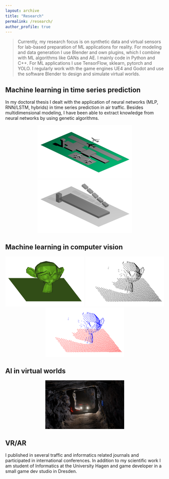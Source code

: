 ```yaml
---
layout: archive
title: "Research"
permalink: /research/
author_profile: true
---
```


> Currently, my research focus is on synthetic data and virtual sensors for lab-based preparation of ML applications for reality. For modeling and data generation I use Blender and own plugins, which I combine with ML algorithms like GANs and AE. I mainly code in Python and C++. For ML applications I use TensorFlow, sklearn, pytorch and YOLO. I regularly work with the game engines UE4 and Godot and use the software Blender to design and simulate virtual worlds.

## Machine learning in time series prediction

 In my doctoral thesis I dealt with the application of neural networks (MLP, RNN/LSTM, hybrids) in time series prediction in air traffic. Besides multidimensional modeling, I have been able to extract knowledge from neural networks by using genetic algorithms. 
 
<center>
<img src="../images/research/vATM1.png" alt="Mesh" width="300"/>
<img src="../images/research/vATM2.png" alt="Point Cloud" width="300"/>
</center>

## Machine learning in computer vision 

<center>
<img src="../images/suz.png" alt="Mesh" width="250"/>
<img src="../images/suz2.png" alt="Point Cloud" width="250"/>
<img src="../images/suz3.png" alt="Labeled Point Cloud" width="250"/>
</center>

## AI in virtual worlds 

<center>
<img src="../images/LA2020.png" alt="LA2020" width="250"/>
</center>


## VR/AR


I published in several traffic and informatics related journals and participated in international conferences. In addition to my scientific work I am student of Informatics at the University Hagen and game developer in a small game dev studio in Dresden.


<!--

Publications
======
  <ul>{% for post in site.publications %}
    {% include archive-single-cv.html %}
  {% endfor %}</ul>
  
Talks
======
  <ul>{% for post in site.talks %}
    {% include archive-single-talk-cv.html %}
  {% endfor %}</ul>



{% if author.googlescholar %}
  You can also find my articles on <u><a href="{{author.googlescholar}}">my Google Scholar profile</a>.</u>
{% endif %}

{% include base_path %}

{% for post in site.publications reversed %}
  {% include archive-single.html %}
{% endfor %}
-->
